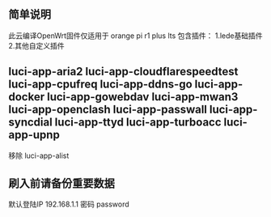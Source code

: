 ## 简单说明
此云编译OpenWrt固件仅适用于 orange pi r1 plus lts
包含插件：
1.lede基础插件
2.其他自定义插件

luci-app-aria2
luci-app-cloudflarespeedtest
luci-app-cpufreq
luci-app-ddns-go
luci-app-docker
luci-app-gowebdav
luci-app-mwan3
luci-app-openclash
luci-app-passwall
luci-app-syncdial
luci-app-ttyd
luci-app-turboacc
luci-app-upnp
---
移除 luci-app-alist
## 刷入前请备份重要数据
默认登陆IP 192.168.1.1 密码 password
